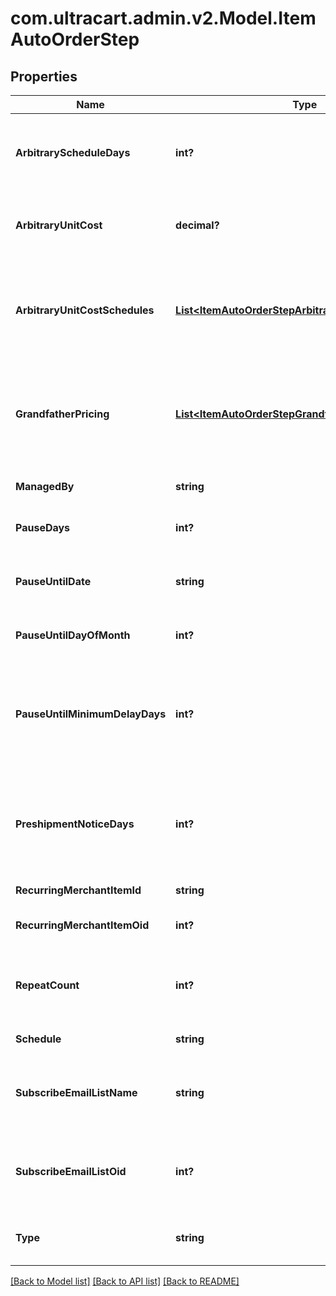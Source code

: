 # com.ultracart.admin.v2.Model.ItemAutoOrderStep
## Properties

Name | Type | Description | Notes
------------ | ------------- | ------------- | -------------
**ArbitraryScheduleDays** | **int?** | If the schedule is arbitrary, then this is the number of days | [optional] 
**ArbitraryUnitCost** | **decimal?** | Arbitrary unit cost used to override the regular item cost | [optional] 
**ArbitraryUnitCostSchedules** | [**List&lt;ItemAutoOrderStepArbitraryUnitCostSchedule&gt;**](ItemAutoOrderStepArbitraryUnitCostSchedule.md) | Arbitrary unit costs schedules for more advanced discounting by rebill attempt | [optional] 
**GrandfatherPricing** | [**List&lt;ItemAutoOrderStepGrandfatherPricing&gt;**](ItemAutoOrderStepGrandfatherPricing.md) | Grand-father pricing configuration if the rebill schedule has changed over time | [optional] 
**ManagedBy** | **string** | Managed by (defaults to UltraCart) | [optional] 
**PauseDays** | **int?** | Number of days to pause | [optional] 
**PauseUntilDate** | **string** | Wait for this step to happen until the specified date | [optional] 
**PauseUntilDayOfMonth** | **int?** | Pause until a specific day of the month | [optional] 
**PauseUntilMinimumDelayDays** | **int?** | Pause at least this many days between the last order and the calculated next day of month | [optional] 
**PreshipmentNoticeDays** | **int?** | If set, a pre-shipment notice is sent to the customer this many days in advance | [optional] 
**RecurringMerchantItemId** | **string** | Item id to rebill | [optional] 
**RecurringMerchantItemOid** | **int?** | Item object identifier to rebill | [optional] 
**RepeatCount** | **int?** | Number of times to rebill.  Last step can be null for infinite | [optional] 
**Schedule** | **string** | Frequency of the rebill | [optional] 
**SubscribeEmailListName** | **string** | Email list name to subscribe the customer to when the rebill occurs | [optional] 
**SubscribeEmailListOid** | **int?** | Email list identifier to subscribe the customer to when this rebill occurs | [optional] 
**Type** | **string** | Type of step (item, kit only, loop or pause) | [optional] 


[[Back to Model list]](../README.md#documentation-for-models) [[Back to API list]](../README.md#documentation-for-api-endpoints) [[Back to README]](../README.md)

